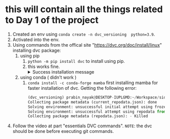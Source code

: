 # this will contain all the things related to Day 1 of the project

1. Created an env using `conda create -n dvc_versioning  python=3.9`.
2. Activated into the env.
3. Using commands from the offical site "https://dvc.org/doc/install/linux" installing dvc package:
    1. using pip
        1. `python -m pip install dvc` to install using pip.
        1. this works fine.
            <details>
                <summary> Success installation message </summary>
                Building wheels for collected packages: antlr4-python3-runtime
                Building wheel for antlr4-python3-runtime (setup.py) ... done
                Created wheel for antlr4-python3-runtime: filename=antlr4_python3_runtime-4.9.3-py3-none-any.whl size=144554 sha256=853dcee2042b2edd55483d775bad7cff8db931aebe1e4992b1829b6ce498147e
                Stored in directory: /home/prabin_nayak/.cache/pip/wheels/23/cf/80/f3efa822e6ab23277902ee9165fe772eeb1dfb8014f359020a
                Successfully built antlr4-python3-runtime
                Installing collected packages: wcwidth, pygtrie, funcy, dictdiffer, appdirs, antlr4-python3-runtime, zc.lockfile, voluptuous, vine, urllib3, tzdata, typing-extensions, tqdm, tomlkit, tabulate, smmap, six, shtab, shortuuid, shellingham, semver, ruamel.yaml.clib, PyYAML, pyparsing, pygments, pycparser, psutil, prompt-toolkit, platformdirs, pathspec, packaging, orjson, networkx, multidict, mdurl, idna, fsspec, frozenlist, filelock, entrypoints, dvc-render, dpath, distro, diskcache, colorama, click, charset-normalizer, certifi, billiard, attrs, atpublic, async-timeout, annotated-types, yarl, sqltrie, ruamel.yaml, requests, python-dateutil, pydot, pydantic-core, omegaconf, markdown-it-py, grandalf, gitdb, flufl.lock, flatten-dict, dvc-objects, dulwich, configobj, click-repl, click-plugins, click-didyoumean, cffi, amqp, aiosignal, rich, pygit2, pydantic, kombu, iterative-telemetry, hydra-core, gitpython, dvc-studio-client, dvc-data, cryptography, aiohttp, typer, celery, asyncssh, aiohttp-retry, scmrepo, dvc-task, dvc-http, gto, dvc
                Successfully installed PyYAML-6.0.1 aiohttp-3.9.5 aiohttp-retry-2.8.3 aiosignal-1.3.1 amqp-5.2.0 annotated-types-0.7.0 antlr4-python3-runtime-4.9.3 appdirs-1.4.4 async-timeout-4.0.3 asyncssh-2.14.2 atpublic-4.1.0 attrs-23.2.0 billiard-4.2.0 celery-5.4.0 certifi-2024.2.2 cffi-1.16.0 charset-normalizer-3.3.2 click-8.1.7 click-didyoumean-0.3.1 click-plugins-1.1.1 click-repl-0.3.0 colorama-0.4.6 configobj-5.0.8 cryptography-42.0.7 dictdiffer-0.9.0 diskcache-5.6.3 distro-1.9.0 dpath-2.1.6 dulwich-0.22.1 dvc-3.50.2 dvc-data-3.15.1 dvc-http-2.32.0 dvc-objects-5.1.0 dvc-render-1.0.2 dvc-studio-client-0.20.0 dvc-task-0.4.0 entrypoints-0.4 filelock-3.14.0 flatten-dict-0.4.2 flufl.lock-7.1.1 frozenlist-1.4.1 fsspec-2024.5.0 funcy-2.0 gitdb-4.0.11 gitpython-3.1.43 grandalf-0.8 gto-1.7.1 hydra-core-1.3.2 idna-3.7 iterative-telemetry-0.0.8 kombu-5.3.7 markdown-it-py-3.0.0 mdurl-0.1.2 multidict-6.0.5 networkx-3.2.1 omegaconf-2.3.0 orjson-3.10.3 packaging-24.0 pathspec-0.12.1 platformdirs-3.11.0 prompt-toolkit-3.0.43 psutil-5.9.8 pycparser-2.22 pydantic-2.7.1 pydantic-core-2.18.2 pydot-2.0.0 pygit2-1.15.0 pygments-2.18.0 pygtrie-2.5.0 pyparsing-3.1.2 python-dateutil-2.9.0.post0 requests-2.32.2 rich-13.7.1 ruamel.yaml-0.18.6 ruamel.yaml.clib-0.2.8 scmrepo-3.3.5 semver-3.0.2 shellingham-1.5.4 shortuuid-1.0.13 shtab-1.7.1 six-1.16.0 smmap-5.0.1 sqltrie-0.11.0 tabulate-0.9.0 tomlkit-0.12.5 tqdm-4.66.4 typer-0.12.3 typing-extensions-4.11.0 tzdata-2024.1 urllib3-2.2.1 vine-5.1.0 voluptuous-0.14.2 wcwidth-0.2.13 yarl-1.9.4 zc.lockfile-3.0.post1
            </details>            
    1. using conda ( didn't work )
        1. `conda install -c conda-forge mamba` first installing mamba for faster installation of dvc.
            Getting the following error:
            ```python
            (dvc_versioning) prabin_nayak@DESKTOP-IUPLGMD:~/Workspace/side_projects/project-of-the-week$ conda install -c conda-forge mamba
            Collecting package metadata (current_repodata.json): done
            Solving environment: unsuccessful initial attempt using frozen solve. Retrying with flexible solve.
            Solving environment: unsuccessful attempt using repodata from current_repodata.json, retrying with next repodata source.
            Collecting package metadata (repodata.json): - Killed
            ```
1. Follow the video at part "essentials DVC commands".
    `NOTE`: the dvc should be done before executing git commands.